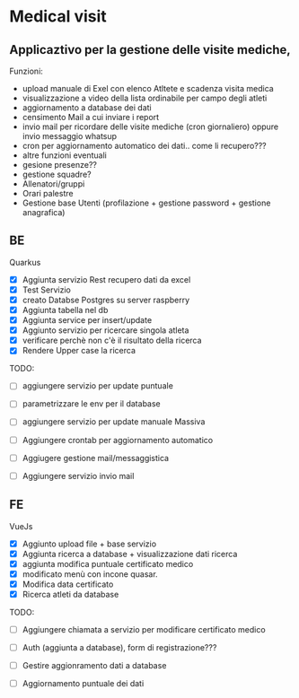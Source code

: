 # Medical visit
## Applicaztivo per la gestione delle visite mediche,
Funzioni:
 - upload manuale di Exel con elenco Atltete e scadenza visita medica
 - visualizzazione a video della lista ordinabile per campo degli atleti
 - aggiornamento a database dei dati
 - censimento Mail a cui inviare i report
 - invio mail per ricordare delle visite mediche (cron giornaliero) oppure invio messaggio whatsup
 - cron per aggiornamento automatico dei dati.. come li recupero???
 - altre funzioni eventuali
 - gesione presenze?? 
 - gestione squadre?
 - Allenatori/gruppi
 - Orari palestre
 - Gestione base Utenti (profilazione + gestione password + gestione anagrafica)


## BE
Quarkus
 - [X] Aggiunta servizio Rest recupero dati da excel
 - [X] Test Servizio
 - [X] creato Databse Postgres su server raspberry
 - [X] Aggiunta tabella nel db
 - [X] Aggiunta service per insert/update
 - [X] Aggiunto servizio per ricercare singola atleta
 - [X] verificare perchè non c'è il risultato della ricerca
 - [X] Rendere Upper case la ricerca

TODO:

 - [ ] aggiungere servizio per update puntuale
 - [ ] parametrizzare le env per il database  
 - [ ] aggiungere servizio per update manuale Massiva
 - [ ] Aggiungere crontab per aggiornamento automatico
 - [ ] Aggiugere gestione mail/messaggistica
 - [ ] Aggiungere servizio invio mail

 


## FE
VueJs
- [X] Aggiunto upload file + base servizio
- [X] Aggiunta ricerca a database + visualizzazione dati ricerca
- [X] aggiunta modifica puntuale certificato medico 
- [X] modificato menù con incone quasar.
- [X] Modifica data certificato
- [X] Ricerca atleti da database

TODO:
 - [ ] Aggiungere chiamata a servizio per modificare certificato medico
 - [ ] Auth (aggiunta a database), form di registrazione???
 - [ ] Gestire aggionramento dati a database
 - [ ] Aggiornamento puntuale dei dati


